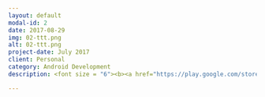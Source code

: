 ```yaml
---
layout: default
modal-id: 2
date: 2017-08-29
img: 02-ttt.png
alt: 02-ttt.png
project-date: July 2017
client: Personal
category: Android Development
description: <font size = "6"><b><a href="https://play.google.com/store/apps/details?id=imaginary.question.timedtasktracker">Timed Task Tracker</a></b></font> <br />  Simple and lightweight task progress management app. <br /> <br /> <a href="https://play.google.com/store/apps/details?id=imaginary.question.timedtasktracker">https://play.google.com/store/apps/details?id=imaginary.question.timedtasktracker</a> <br />

---
```

